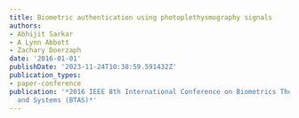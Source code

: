 ```yaml
---
title: Biometric authentication using photoplethysmography signals
authors:
- Abhijit Sarkar
- A Lynn Abbott
- Zachary Doerzaph
date: '2016-01-01'
publishDate: '2023-11-24T10:38:59.591432Z'
publication_types:
- paper-conference
publication: '*2016 IEEE 8th International Conference on Biometrics Theory, Applications
  and Systems (BTAS)*'
---
```

